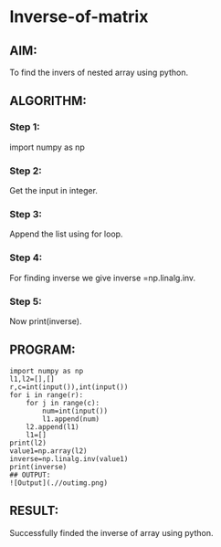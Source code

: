 # Inverse-of-matrix

## AIM:
To find the invers of nested array using python.

## ALGORITHM:
### Step 1:

import numpy as np

### Step 2:

Get the input in integer.

### Step 3:

Append the list using for loop.

### Step 4:

For finding inverse we give inverse =np.linalg.inv.

### Step 5:

Now print(inverse).

## PROGRAM:
```
import numpy as np
l1,l2=[],[]
r,c=int(input()),int(input())
for i in range(r):
    for j in range(c):
        num=int(input())
        l1.append(num)
    l2.append(l1)
    l1=[]
print(l2)
value1=np.array(l2)
inverse=np.linalg.inv(value1)
print(inverse)
## OUTPUT:
![Output](.//outimg.png)
```

## RESULT:

Successfully finded the inverse of array using python.
